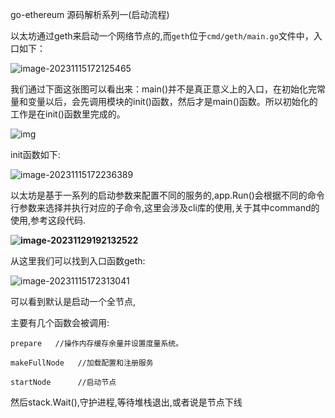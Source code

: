

go-ethereum 源码解析系列一(启动流程)

​	以太坊通过geth来启动一个网络节点的,而`geth`位于`cmd/geth/main.go`文件中，入口如下：

![image-20231115172125465](C:\Users\ASUS\AppData\Roaming\Typora\typora-user-images\image-20231115172125465.png)

我们通过下面这张图可以看出来：main()并不是真正意义上的入口，在初始化完常量和变量以后，会先调用模块的init()函数，然后才是main()函数。所以初始化的工作是在init()函数里完成的。

![img](https://camo.githubusercontent.com/8404654b8b16326e169a81f2e8b5fb1d90122a56c1b99b6b57df92e1d7c5cdbd/68747470733a2f2f747661312e73696e61696d672e636e2f6c617267652f30303753385a496c677931676a6d6b756c333032706a33316775306d636e64322e6a7067)

init函数如下:

![image-20231115172236389](C:\Users\ASUS\AppData\Roaming\Typora\typora-user-images\image-20231115172236389.png)

​	以太坊是基于一系列的启动参数来配置不同的服务的,app.Run()会根据不同的命令行参数来选择并执行对应的子命令,这里会涉及cli库的使用,关于其中command的使用,参考这段代码.

**![image-20231129192132522](C:\Users\ASUS\AppData\Roaming\Typora\typora-user-images\image-20231129192132522.png)**

从这里我们可以找到入口函数geth:

![image-20231115172313041](C:\Users\ASUS\AppData\Roaming\Typora\typora-user-images\image-20231115172313041.png)

可以看到默认是启动一个全节点,

主要有几个函数会被调用:

```
prepare   //操作内存缓存余量并设置度量系统。
```

```
makeFullNode   //加载配置和注册服务
```

```
startNode      //启动节点
```

然后stack.Wait(),守护进程,等待堆栈退出,或者说是节点下线
